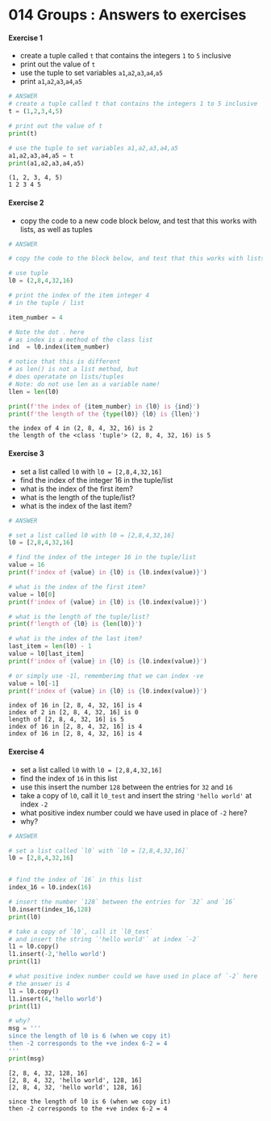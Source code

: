# 014 Groups : Answers to exercises

#### Exercise 1

* create a tuple called `t` that contains the integers `1` to `5` inclusive
* print out the value of `t`
* use the tuple to set variables `a1`,`a2`,`a3`,`a4`,`a5`
* print  `a1`,`a2`,`a3`,`a4`,`a5`


```python
# ANSWER
# create a tuple called t that contains the integers 1 to 5 inclusive
t = (1,2,3,4,5)

# print out the value of t
print(t)

# use the tuple to set variables a1,a2,a3,a4,a5
a1,a2,a3,a4,a5 = t
print(a1,a2,a3,a4,a5)
```

    (1, 2, 3, 4, 5)
    1 2 3 4 5


#### Exercise 2

* copy the code to a new code block below, and test that this works with lists, as well as tuples


```python
# ANSWER

# copy the code to the block below, and test that this works with lists, as well as tuples

# use tuple
l0 = (2,8,4,32,16)

# print the index of the item integer 4 
# in the tuple / list

item_number = 4

# Note the dot . here
# as index is a method of the class list
ind  = l0.index(item_number)

# notice that this is different
# as len() is not a list method, but 
# does operatate on lists/tuples
# Note: do not use len as a variable name!
llen = len(l0)

print(f'the index of {item_number} in {l0} is {ind}')
print(f'the length of the {type(l0)} {l0} is {llen}')
```

    the index of 4 in (2, 8, 4, 32, 16) is 2
    the length of the <class 'tuple'> (2, 8, 4, 32, 16) is 5


#### Exercise 3

* set a list called `l0` with `l0 = [2,8,4,32,16]`
* find the index of the integer 16 in the tuple/list
* what is the index of the first item?
* what is the length of the tuple/list?
* what is the index of the last item?


```python
# ANSWER

# set a list called l0 with l0 = [2,8,4,32,16]
l0 = [2,8,4,32,16]

# find the index of the integer 16 in the tuple/list
value = 16
print(f'index of {value} in {l0} is {l0.index(value)}')

# what is the index of the first item?
value = l0[0]
print(f'index of {value} in {l0} is {l0.index(value)}')

# what is the length of the tuple/list?
print(f'length of {l0} is {len(l0)}')

# what is the index of the last item?
last_item = len(l0) - 1
value = l0[last_item]
print(f'index of {value} in {l0} is {l0.index(value)}')

# or simply use -1l, rememberimg that we can index -ve
value = l0[-1]
print(f'index of {value} in {l0} is {l0.index(value)}')
```

    index of 16 in [2, 8, 4, 32, 16] is 4
    index of 2 in [2, 8, 4, 32, 16] is 0
    length of [2, 8, 4, 32, 16] is 5
    index of 16 in [2, 8, 4, 32, 16] is 4
    index of 16 in [2, 8, 4, 32, 16] is 4


#### Exercise 4

* set a list called `l0` with `l0 = [2,8,4,32,16]`
* find the index of `16` in this list
* use this insert the number `128` between the entries for `32` and `16`
* take a copy of `l0`, call it `l0_test` and insert the string `'hello world'` at index `-2`
* what positive index number could we have used in place of `-2` here?
* why?


```python
# ANSWER

# set a list called `l0` with `l0 = [2,8,4,32,16]`
l0 = [2,8,4,32,16]


# find the index of `16` in this list
index_16 = l0.index(16)

# insert the number `128` between the entries for `32` and `16`
l0.insert(index_16,128)
print(l0)

# take a copy of `l0`, call it `l0_test` 
# and insert the string `'hello world'` at index `-2`
l1 = l0.copy()
l1.insert(-2,'hello world')
print(l1)

# what positive index number could we have used in place of `-2` here
# the answer is 4
l1 = l0.copy()
l1.insert(4,'hello world')
print(l1)

# why?
msg = '''
since the length of l0 is 6 (when we copy it)
then -2 corresponds to the +ve index 6-2 = 4
'''
print(msg)
```

    [2, 8, 4, 32, 128, 16]
    [2, 8, 4, 32, 'hello world', 128, 16]
    [2, 8, 4, 32, 'hello world', 128, 16]
    
    since the length of l0 is 6 (when we copy it)
    then -2 corresponds to the +ve index 6-2 = 4
    

